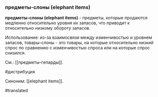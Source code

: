 ### предметы-слоны (elephant items)

**предметы-слоны (elephant items)** - предметы, которые продаются медленно относительно уровня их запасов, что приводит к относительно низкому обороту запасов.

Использование: из-за взаимосвязи между изменчивостью и уровнем запасов, товары-слоны - это товары, на которые относительно низкий спрос по сравнению с изменчивостью спроса или на которые спрос снизился.

См.: [[предметы-гепарды]].

#дистрибуция

Синоним: [[elephant items]].

#translated
